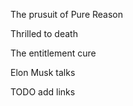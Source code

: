 The prusuit of Pure Reason

Thrilled to death

The entitlement cure

Elon Musk talks

TODO add links